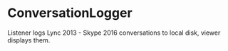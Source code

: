 # ConversationLogger
Listener logs Lync 2013 - Skype 2016 conversations to local disk, viewer displays them.

